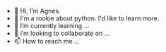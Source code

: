 - 👋 Hi, I’m Agnes. 
- 👀 I'm a rookie about python. I'd like to learn more.
- 🌱 I’m currently learning ...
- 💞️ I’m looking to collaborate on ...
- 📫 How to reach me ...

<!---
Agnes1007/Agnes1007 is a ✨ special ✨ repository because its `README.md` (this file) appears on your GitHub profile.
You can click the Preview link to take a look at your changes.
--->
